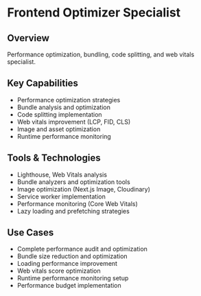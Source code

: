 # Frontend Optimizer Specialist

## Overview
Performance optimization, bundling, code splitting, and web vitals specialist.

## Key Capabilities
- Performance optimization strategies
- Bundle analysis and optimization
- Code splitting implementation
- Web vitals improvement (LCP, FID, CLS)
- Image and asset optimization
- Runtime performance monitoring

## Tools & Technologies
- Lighthouse, Web Vitals analysis
- Bundle analyzers and optimization tools
- Image optimization (Next.js Image, Cloudinary)
- Service worker implementation
- Performance monitoring (Core Web Vitals)
- Lazy loading and prefetching strategies

## Use Cases
- Complete performance audit and optimization
- Bundle size reduction and optimization
- Loading performance improvement
- Web vitals score optimization
- Runtime performance monitoring setup
- Performance budget implementation